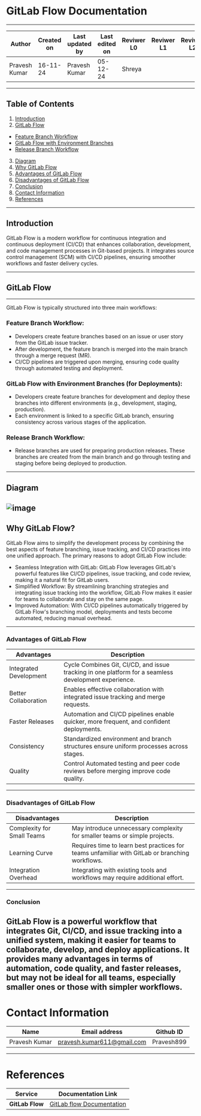 # GitLab Flow Documentation
---
| **Author** | **Created on** | **Last updated by** | **Last edited on** | **Reviwer L0** |**Reviwer L1** |**Reviwer L2** |
|------------|----------------|----------------------|---------------------|---------------|---------------|---------------|
| Pravesh Kumar      | 16-11-24      | Pravesh Kumar             | 05-12-24           | Shreya | | |
---
## Table of Contents
1. [Introduction](#introduction)
2. [GitLab Flow](#gitlab-flow) 
 - [Feature Branch Workflow](#feature-branch-workflow)
 - [GitLab Flow with Environment Branches](#gitlab-flow-with-environment-branches)
 - [Release Branch Workflow](#release-branch-workflow)
3. [Diagram](#diagram)
4. [Why GitLab Flow](#why-gitlab-flow)
5. [Advantages of GitLab Flow](#advantages-of-gitlab-flow)
6. [Disadvantages of GitLab Flow](#disadvantages-of-gitlab)
7. [Conclusion](#conclusion)
8. [Contact Information](#contact-information)
9. [References](#references)
---

## Introduction

GitLab Flow is a modern workflow for continuous integration and continuous deployment (CI/CD) that enhances collaboration, development, and code management processes in Git-based projects. It integrates source control management (SCM) with CI/CD pipelines, ensuring smoother workflows and faster delivery cycles.

---

## GitLab Flow
---
GitLab Flow is typically structured into three main workflows:

### Feature Branch Workflow:

- Developers create feature branches based on an issue or user story from the GitLab issue tracker.
- After development, the feature branch is merged into the main branch through a merge request (MR).
- CI/CD pipelines are triggered upon merging, ensuring code quality through automated testing and deployment.

### GitLab Flow with Environment Branches (for Deployments):

- Developers create feature branches for development and deploy these branches into different environments (e.g., development, staging, production).
- Each environment is linked to a specific GitLab branch, ensuring consistency across various stages of the application.

### Release Branch Workflow:

- Release branches are used for preparing production releases. These branches are created from the main branch and go through testing and staging before being deployed to production.
---

## Diagram

![image](https://github.com/user-attachments/assets/21e6eca5-0291-4ab0-bb27-47c1a99f1b4e)
---
## Why GitLab Flow?

GitLab Flow aims to simplify the development process by combining the best aspects of feature branching, issue tracking, and CI/CD practices into one unified approach. The primary reasons to adopt GitLab Flow include:

- Seamless Integration with GitLab: GitLab Flow leverages GitLab's powerful features like CI/CD pipelines, issue tracking, and code review, making it a natural fit for GitLab users.
- Simplified Workflow: By streamlining branching strategies and integrating issue tracking into the workflow, GitLab Flow makes it easier for teams to collaborate and stay on the same page.
- Improved Automation: With CI/CD pipelines automatically triggered by GitLab Flow's branching model, deployments and tests become automated, reducing manual overhead.

---

### Advantages of GitLab Flow

|Advantages|Description|
|--------|---------|
|Integrated Development| Cycle	Combines Git, CI/CD, and issue tracking in one platform for a seamless development experience.|
|Better Collaboration	|Enables effective collaboration with integrated issue tracking and merge requests.|
|Faster Releases	|Automation and CI/CD pipelines enable quicker, more frequent, and confident deployments.|
|Consistency	|Standardized environment and branch structures ensure uniform processes across stages.|
|Quality| Control	Automated testing and peer code reviews before merging improve code quality.|
---
### Disadvantages of GitLab Flow

|Disadvantages	|Description|
|------------|------------|
|Complexity for Small Teams|	May introduce unnecessary complexity for smaller teams or simple projects.|
|Learning Curve	|Requires time to learn best practices for teams unfamiliar with GitLab or branching workflows.|
|Integration Overhead	|Integrating with existing tools and workflows may require additional effort.|
---
 ### Conclusion

GitLab Flow is a powerful workflow that integrates Git, CI/CD, and issue tracking into a unified system, making it easier for teams to collaborate, develop, and deploy applications. It provides many advantages in terms of automation, code quality, and faster releases, but may not be ideal for all teams, especially smaller ones or those with simpler workflows.
---
# Contact Information

| **Name** | **Email address**            | **Github ID**
|----------|-------------------------------|-------------------|
| Pravesh Kumar    |  pravesh.kumar611@gmail.com           | Pravesh899 |
---
# References


| Service          | Documentation Link                                                  |
|------------------|---------------------------------------------------------------------|
| **GitLab Flow**       | [GitLab flow Documentation](https://www.geeksforgeeks.org/introduction-to-gitlab-flow/)                    |
